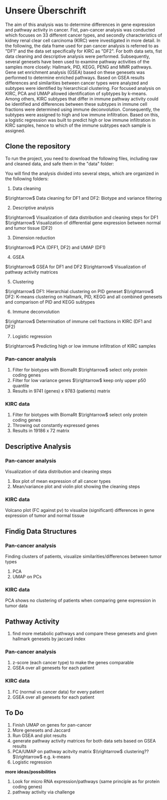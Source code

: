# Unsere Überschrift 

The aim of this analysis was to determine differences in gene expression and pathway activity in cancer. Fist, pan-cancer analysis was conducted which focuses on 33 different cancer types, and secondly characteristics of kidney renal clear cell carcinoma (KIRC) were investigated in more detail. In the following, the data frame used for pan cancer analysis is referred to as "DF1" and the data set specifically for KIRC as "DF2". For both data sets, fist data cleaning and descriptive analysis were performed. Subsequently, several genesets have been used to examine pathway activities of the samples more closely: Hallmark, PID, KEGG, PENG and MMR pathways. Gene set enrichment analysis (GSEA) based on these genesets was performed to determine enriched pathways. Based on GSEA results differences and similarities between cancer types were analyzed and subtypes were identified by hierarchical clustering. For focused analysis on KIRC, PCA and UMAP allowed identification of sybtypes by k-means. Among others, KIRC subtypes that differ in immune pathway activity could be identified and differences between these subtypes in immune cell fractions were determined using immune deconvolution. Consequently, the subtypes were assigned to high and low immune infiltration. Based on this, a logistic regression was built to predict high or low immune infiltration in KIRC samples, hence to which of the immune subtypes each sample is assigned. 

## Clone the repository
To run the project, you need to download the following files, including raw and cleaned data, and safe them in the "data" folder:

You will find the analysis divided into several steps, which are organized in the following folders:  

1. Data cleaning 

$\\rightarrow$ Data cleaning for DF1 and DF2: Biotype and variance filtering

2. Descriptive analysis

$\\rightarrow$ Visualization of data distribution and cleaning steps for DF1
$\\rightarrow$ Visualization of differential gene expression between normal and tumor tissue (DF2)

3. Dimension reduction

$\\rightarrow$ PCA (DFF1, DF2) and UMAP (DF1)

4. GSEA

$\\rightarrow$ GSEA for DF1 and DF2
$\\rightarrow$ Visualization of pathway activity matrices

5. Clustering

$\\rightarrow$ DF1: Hierarchial clustering on PID geneset
$\\rightarrow$ DF2: K-means clustering on Hallmark, PID, KEGG and all combined genesets and comparison of PID and KEGG subtypes

6. Immune deconvolution

$\\rightarrow$ Determination of immune cell fractions in KIRC (DF1 and DF2)

7. Logistic regression

$\\rightarrow$ Predicting high or low immune infiltration of KIRC samples








### Pan-cancer analysis
1. Filter for biotypes with BiomaRt $\\rightarrow$ select only protein coding genes
2. Filter for low variance genes $\\rightarrow$ keep only upper p50 quantile
3. Results in 9741 (genes) x 9783 (patients) matrix
### KIRC data
1. Filter for biotypes with BiomaRt $\\rightarrow$ select only protein coding genes
2. Throwing out constantly expressed genes
3. Results in 19186 x 72 matrix
 
## Descriptive Analysis
### Pan-cancer analysis
Visualization of data distribution and cleaning steps
1. Box plot of mean expression of all cancer types
2. Mean/variance plot and violin plot showing the cleaning steps
### KIRC data
Volcano plot (FC against pv) to visualize (significant) differences in gene expression of tumor and normal tissue

## Findig Data Structures 
### Pan-cancer analysis
Finding clusters of patients, visualize similarities/differences between tumor types
1. PCA 
2. UMAP on PCs
### KIRC data
PCA shows no clustering of patients when comparing gene expression in tumor data

## Pathway Activity
1. find more metabolic pathways and compare these genesets and given hallmark genesets by jaccard index
### Pan-cancer analysis
1. z-score (each cancer type) to make the genes comparable
2. GSEA over all genesets for each patient
### KIRC data
1. FC (normal vs cancer data) for every patient
2. GSEA over all genesets for each patient

## **To Do**
1. Finish UMAP on genes for pan-cancer
2. More genesets and Jaccard
3. Run GSEA and plot results
4. generate pathway activity matrices for both data sets based on GSEA results
5. PCA/UMAP on pathway acitvity matrix $\\rightarrow$ clustering?? $\\rightarrow$ e.g. k-means
6. Logistic regression 

**more ideas/possibilities**
1. Look for micro RNA expression/pathways (same principle as for protein coding genes)
2. pathway activity via challenge


